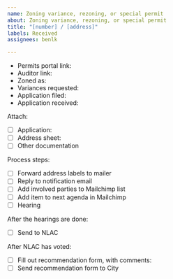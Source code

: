 ```yaml
---
name: Zoning variance, rezoning, or special permit
about: Zoning variance, rezoning, or special permit
title: "[number] / [address]"
labels: Received
assignees: benlk

---
```


- Permits portal link:
- Auditor link:  
- Zoned as:
- Variances requested:
- Application filed:
- Application received:

Attach:

- [ ] Application: 
- [ ] Address sheet: 
- [ ] Other documentation

Process steps:

- [ ] Forward address labels to mailer
- [ ] Reply to notification email
- [ ] Add involved parties to Mailchimp list
- [ ] Add item to next agenda in Mailchimp
- [ ] Hearing

After the hearings are done:

- [ ] Send to NLAC

After NLAC has voted:

- [ ] Fill out recommendation form, with comments: 
- [ ] Send recommendation form to City
